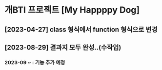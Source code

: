 # 개BTI 프로젝트 [My Happppy Dog]

## [2023-04-27] class 형식에서 function 형식으로 변경

## [2023-08-29] 결과지 모두 완성..(수작업)  

### 2023-09 ~ : 기능 추가 예정
